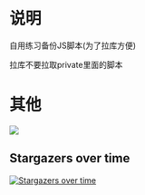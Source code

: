 # 说明

自用练习备份JS脚本(为了拉库方便)


拉库不要拉取private里面的脚本

# 其他

![](https://github-readme-stats.vercel.app/api?username=Poppypy&show_icons=true&theme=transparent)

## Stargazers over time

[![Stargazers over time](https://starchart.cc/Poppypy/ql.svg)](https://starchart.cc/Poppypy/ql)


